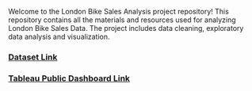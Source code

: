 Welcome to the London Bike Sales Analysis project repository! This repository contains all the materials and resources used for analyzing London Bike Sales Data. The project includes data cleaning, exploratory data analysis and visualization.

### [Dataset Link](https://www.kaggle.com/datasets/hmavrodiev/london-bike-sharing-dataset)
### [Tableau Public Dashboard Link](https://public.tableau.com/app/profile/manish.yadav5595/viz/LondonBikeSalesDashboard/LondonBikeRidesDashboard)
